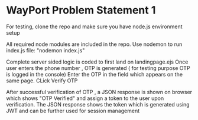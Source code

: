 # WayPort Problem Statement 1

 For testing,  clone the repo and make sure you have node.js environment setup

All required node modules are included in the repo.
Use nodemon to run index.js file: "nodemon index.js"

Complete server sided logic is coded to first land on landingpage.ejs 
Once user enters the phone number , OTP is generated ( for testing purpose OTP is logged in the console)
Enter the OTP in the field which appears on the same page.
CLick Verify OTP 


After successful verification of OTP , a JSON response is shown on browser which shows 
"OTP Verified" and assign a token to the user upon verification.
The JSON response shows the token which is generated using JWT and can be further used for session management


